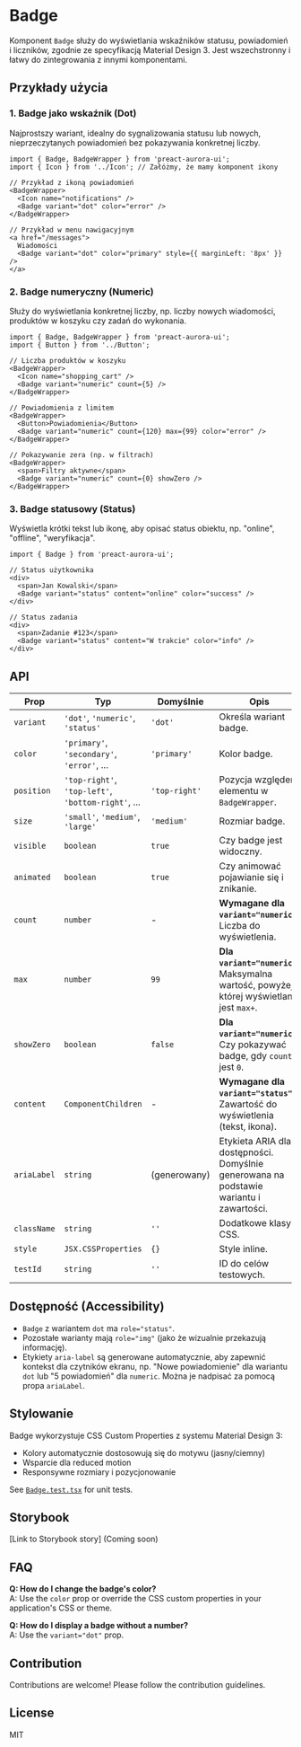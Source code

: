 # Badge

Komponent `Badge` służy do wyświetlania wskaźników statusu, powiadomień i liczników, zgodnie ze specyfikacją Material Design 3. Jest wszechstronny i łatwy do zintegrowania z innymi komponentami.

## Przykłady użycia

### 1. Badge jako wskaźnik (Dot)

Najprostszy wariant, idealny do sygnalizowania statusu lub nowych, nieprzeczytanych powiadomień bez pokazywania konkretnej liczby.

```tsx
import { Badge, BadgeWrapper } from 'preact-aurora-ui';
import { Icon } from '../Icon'; // Załóżmy, że mamy komponent ikony

// Przykład z ikoną powiadomień
<BadgeWrapper>
  <Icon name="notifications" />
  <Badge variant="dot" color="error" />
</BadgeWrapper>

// Przykład w menu nawigacyjnym
<a href="/messages">
  Wiadomości
  <Badge variant="dot" color="primary" style={{ marginLeft: '8px' }} />
</a>
```

### 2. Badge numeryczny (Numeric)

Służy do wyświetlania konkretnej liczby, np. liczby nowych wiadomości, produktów w koszyku czy zadań do wykonania.

```tsx
import { Badge, BadgeWrapper } from 'preact-aurora-ui';
import { Button } from '../Button';

// Liczba produktów w koszyku
<BadgeWrapper>
  <Icon name="shopping_cart" />
  <Badge variant="numeric" count={5} />
</BadgeWrapper>

// Powiadomienia z limitem
<BadgeWrapper>
  <Button>Powiadomienia</Button>
  <Badge variant="numeric" count={120} max={99} color="error" />
</BadgeWrapper>

// Pokazywanie zera (np. w filtrach)
<BadgeWrapper>
  <span>Filtry aktywne</span>
  <Badge variant="numeric" count={0} showZero />
</BadgeWrapper>
```

### 3. Badge statusowy (Status)

Wyświetla krótki tekst lub ikonę, aby opisać status obiektu, np. "online", "offline", "weryfikacja".

```tsx
import { Badge } from 'preact-aurora-ui';

// Status użytkownika
<div>
  <span>Jan Kowalski</span>
  <Badge variant="status" content="online" color="success" />
</div>

// Status zadania
<div>
  <span>Zadanie #123</span>
  <Badge variant="status" content="W trakcie" color="info" />
</div>
```

## API

| Prop        | Typ                                                | Domyślnie     | Opis                                                                                     |
| ----------- | -------------------------------------------------- | ------------- | ---------------------------------------------------------------------------------------- |
| `variant`   | `'dot'`, `'numeric'`, `'status'`                   | `'dot'`       | Określa wariant badge.                                                                   |
| `color`     | `'primary'`, `'secondary'`, `'error'`, ...         | `'primary'`   | Kolor badge.                                                                             |
| `position`  | `'top-right'`, `'top-left'`, `'bottom-right'`, ... | `'top-right'` | Pozycja względem elementu w `BadgeWrapper`.                                              |
| `size`      | `'small'`, `'medium'`, `'large'`                   | `'medium'`    | Rozmiar badge.                                                                           |
| `visible`   | `boolean`                                          | `true`        | Czy badge jest widoczny.                                                                 |
| `animated`  | `boolean`                                          | `true`        | Czy animować pojawianie się i znikanie.                                                  |
| `count`     | `number`                                           | -             | **Wymagane dla `variant="numeric"`**. Liczba do wyświetlenia.                            |
| `max`       | `number`                                           | `99`          | **Dla `variant="numeric"`**. Maksymalna wartość, powyżej której wyświetlane jest `max+`. |
| `showZero`  | `boolean`                                          | `false`       | **Dla `variant="numeric"`**. Czy pokazywać badge, gdy `count` jest `0`.                  |
| `content`   | `ComponentChildren`                                | -             | **Wymagane dla `variant="status"`**. Zawartość do wyświetlenia (tekst, ikona).           |
| `ariaLabel` | `string`                                           | (generowany)  | Etykieta ARIA dla dostępności. Domyślnie generowana na podstawie wariantu i zawartości.  |
| `className` | `string`                                           | `''`          | Dodatkowe klasy CSS.                                                                     |
| `style`     | `JSX.CSSProperties`                                | `{}`          | Style inline.                                                                            |
| `testId`    | `string`                                           | `''`          | ID do celów testowych.                                                                   |

## Dostępność (Accessibility)

- `Badge` z wariantem `dot` ma `role="status"`.
- Pozostałe warianty mają `role="img"` (jako że wizualnie przekazują informację).
- Etykiety `aria-label` są generowane automatycznie, aby zapewnić kontekst dla czytników ekranu, np. "Nowe powiadomienie" dla wariantu `dot` lub "5 powiadomień" dla `numeric`. Można je nadpisać za pomocą propa `ariaLabel`.

## Stylowanie

Badge wykorzystuje CSS Custom Properties z systemu Material Design 3:

- Kolory automatycznie dostosowują się do motywu (jasny/ciemny)
- Wsparcie dla reduced motion
- Responsywne rozmiary i pozycjonowanie

See [`Badge.test.tsx`](./Badge.test.tsx) for unit tests.

## Storybook

[Link to Storybook story] (Coming soon)

## FAQ

**Q: How do I change the badge's color?**  
A: Use the `color` prop or override the CSS custom properties in your application's CSS or theme.

**Q: How do I display a badge without a number?**  
A: Use the `variant="dot"` prop.

## Contribution

Contributions are welcome! Please follow the contribution guidelines.

## License

MIT
